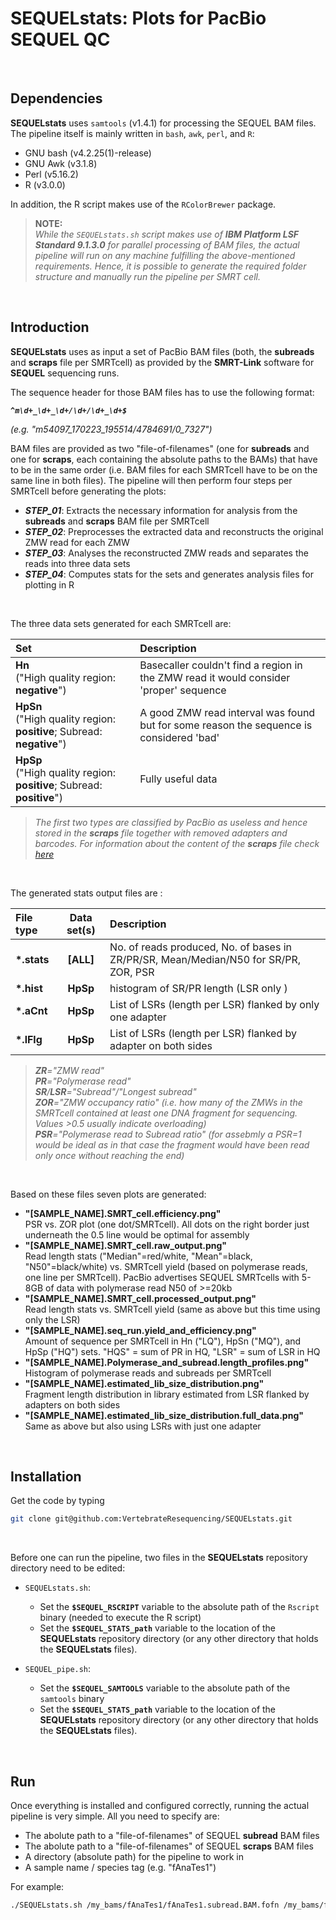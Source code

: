 # SEQUELstats: Plots for PacBio SEQUEL QC

<br>

## Dependencies

**SEQUELstats** uses `samtools` (v1.4.1) for processing the SEQUEL BAM files. The pipeline itself is mainly written in `bash`, `awk`, `perl`, and `R`:

 * GNU bash (v4.2.25(1)-release)
 * GNU Awk (v3.1.8)
 * Perl (v5.16.2)
 * R (v3.0.0)

In addition, the R script makes use of the `RColorBrewer` package.

> **NOTE:**
> <br>
> _While the `SEQUELstats.sh` script makes use of **IBM Platform LSF Standard 9.1.3.0** for parallel processing of BAM files, the actual pipeline will run on any machine fulfilling the above-mentioned requirements. Hence, it is possible to generate the required folder structure and manually run the pipeline per SMRT cell._

<br>

## Introduction

**SEQUELstats** uses as input a set of PacBio BAM files (both, the **subreads** and **scraps** file per SMRTcell) as provided by the **SMRT-Link** software for **SEQUEL** sequencing runs.

The sequence header for those BAM files has to use the following format:

_**`^m\d+_\d+_\d+/\d+/\d+_\d+$`**_

_(e.g. "m54097\_170223\_195514/4784691/0\_7327")_

BAM files are provided as two "file-of-filenames" (one for **subreads** and one for **scraps**, each containing the absolute paths to the BAMs) that have to be in the same order (i.e. BAM files for each SMRTcell have to be on the same line in both files). The pipeline will then perform four steps per SMRTcell before generating the plots:

 * **_STEP_01_**: Extracts the necessary information for analysis from the **subreads** and **scraps** BAM file per SMRTcell
 * **_STEP_02_**: Preprocesses the extracted data and reconstructs the original ZMW read for each ZMW
 * **_STEP_03_**: Analyses the reconstructed ZMW reads and separates the reads into three data sets
 * **_STEP_04_**: Computes stats for the sets and generates analysis files for plotting in R

<br>

The three data sets generated for each SMRTcell are:

| Set                                                                      | Description                                                                             |
|:-------------------------------------------------------------------------|:----------------------------------------------------------------------------------------|
| **Hn**<br>("High quality region: **negative**")                          | Basecaller couldn't find a region in the ZMW read it would consider 'proper' sequence   |
| **HpSn**<br>("High quality region: **positive**; Subread: **negative**") | A good ZMW read interval was found but for some reason the sequence is considered 'bad' |
| **HpSp**<br>("High quality region: **positive**; Subread: **positive**") | Fully useful data                                                                       |

> _The first two types are classified by PacBio as useless and hence stored in the **scraps** file together with removed adapters and barcodes. For information about the content of the **scraps** file check [here](http://pacbiofileformats.readthedocs.io/en/3.0/BAM.html#how-to-annotate-scrap-reads "How to annotate scrap reads?")_

<br>

The generated stats output files are :

| File type    | Data set(s) | Description                                                                          |
|:-------------|:-----------:|:-------------------------------------------------------------------------------------|
| **\*.stats** | **[ALL]**   | No. of reads produced, No. of bases in ZR/PR/SR, Mean/Median/N50 for SR/PR, ZOR, PSR |
| **\*.hist**  | **HpSp**    | histogram of SR/PR length (LSR only )                                                |
| **\*.aCnt**  | **HpSp**    | List of LSRs (length per LSR) flanked by only one adapter                            |
| **\*.lFlg**  | **HpSp**    | List of LSRs (length per LSR) flanked by adapter on both sides                       |

> _**ZR**="ZMW read"_  
> _**PR**="Polymerase read"_  
> _**SR**/**LSR**="Subread"/"Longest subread"_  
> _**ZOR**="ZMW occupancy ratio" (i.e. how many of the ZMWs in the SMRTcell contained at least one DNA fragment for sequencing. Values >0.5 usually indicate overloading)_  
> _**PSR**="Polymerase read to Subread ratio" (for assebmly a PSR=1 would be ideal as in that case the fragment would have been read only once without reaching the end)_  

<br>

Based on these files seven plots are generated:

 * **"[SAMPLE_NAME].SMRT_cell.efficiency.png"**  
	PSR vs. ZOR plot (one dot/SMRTcell). All dots on the right border just underneath the 0.5 line would be optimal for assembly
 * **"[SAMPLE_NAME].SMRT_cell.raw_output.png"**  
	Read length stats ("Median"=red/white, "Mean"=black, "N50"=black/white) vs. SMRTcell yield (based on polymerase reads, one line per SMRTcell). PacBio advertises SEQUEL SMRTcells with 5-8GB of data with polymerase read N50 of >=20kb
 * **"[SAMPLE_NAME].SMRT_cell.processed_output.png"**  
	Read length stats vs. SMRTcell yield (same as above but this time using only the LSR)
 * **"[SAMPLE_NAME].seq_run.yield_and_efficiency.png"**  
	Amount of sequence per SMRTcell in Hn ("LQ"), HpSn ("MQ"), and HpSp ("HQ") sets. "HQS" = sum of PR in HQ, "LSR" = sum of LSR in HQ
 * **"[SAMPLE_NAME].Polymerase_and_subread.length_profiles.png"**  
	Histogram of polymerase reads and subreads per SMRTcell
 * **"[SAMPLE_NAME].estimated_lib_size_distribution.png"**  
	Fragment length distribution in library estimated from LSR flanked by adapters on both sides
 * **"[SAMPLE_NAME].estimated_lib_size_distribution.full_data.png"**  
	Same as above but also using LSRs with just one adapter

<br>

## Installation

Get the code by typing

```sh
git clone git@github.com:VertebrateResequencing/SEQUELstats.git
```

<br>

Before one can run the pipeline, two files in the **SEQUELstats** repository directory need to be edited:

* `SEQUELstats.sh`:

  * Set the **`$SEQUEL_RSCRIPT`** variable to the absolute path of the `Rscript` binary (needed to execute the R script)
  * Set the **`$SEQUEL_STATS_path`** variable to the location of the **SEQUELstats** repository directory (or any other directory that holds the **SEQUELstats** files).

* `SEQUEL_pipe.sh`:

  * Set the **`$SEQUEL_SAMTOOLS`** variable to the absolute path of the `samtools` binary
  * Set the **`$SEQUEL_STATS_path`** variable to the location of the **SEQUELstats** repository directory (or any other directory that holds the **SEQUELstats** files).

<br>

## Run

Once everything is installed and configured correctly, running the actual pipeline is very simple. All you need to specify are:

 * The abolute path to a "file-of-filenames" of SEQUEL **subread** BAM files
 * The abolute path to a "file-of-filenames" of SEQUEL **scraps** BAM files
 * A directory (absolute path) for the pipeline to work in
 * A sample name / species tag (e.g. "fAnaTes1")

For example:

```sh
./SEQUELstats.sh /my_bams/fAnaTes1/fAnaTes1.subread.BAM.fofn /my_bams/fAnaTes1/fAnaTes1.scraps.BAM.fofn /my_fastas/fAnaTes1/stats fAnaTes1
```
